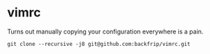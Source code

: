 # vimrc
Turns out manually copying your configuration everywhere is a pain.

```
git clone --recursive -j8 git@github.com:backfrip/vimrc.git
```
